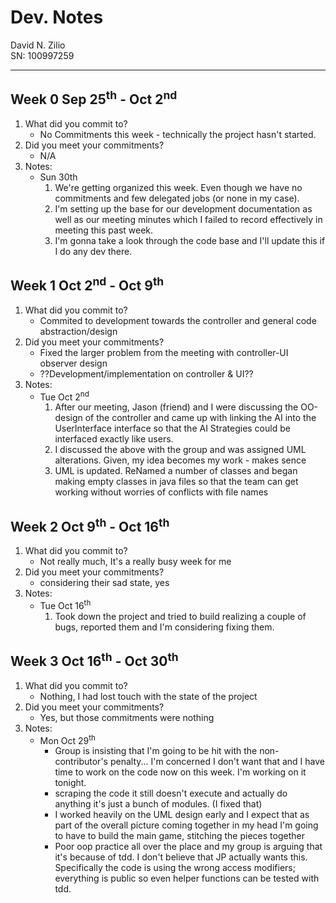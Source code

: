 # Dev. Notes

David N. Zilio\
SN: 100997259

---

## Week 0 Sep 25<sup>th</sup> - Oct 2<sup>nd</sup>

1. What did you commit to?
    * No Commitments this week - technically the project hasn't started.
2. Did you meet your commitments?
    * N/A
3. Notes:
    * Sun 30th
      1. We're getting organized this week. Even though we have no commitments and few delegated jobs (or none in my case).
      2. I'm setting up the base for our development documentation as well as our meeting minutes which I failed to record effectively in meeting this past week.
      3. I'm gonna take a look through the code base and I'll update this if I do any dev there.

## Week 1 Oct 2<sup>nd</sup> - Oct 9<sup>th</sup>

1. What did you commit to?
    * Commited to development towards the controller and general code abstraction/design
2. Did you meet your commitments?
    * Fixed the larger problem from the meeting with controller-UI observer design
    * ??Development/implementation on controller & UI??
3. Notes:
    * Tue Oct 2<sup>nd</sup>
      1. After our meeting, Jason (friend) and I were discussing the OO-design of the controller and came up with linking the AI into the UserInterface interface so that the AI Strategies could be interfaced exactly like users.
      2. I discussed the above with the group and was assigned UML alterations. Given, my idea becomes my work - makes sence
      3. UML is updated. ReNamed a number of classes and began making empty classes in java files so that the team can get working without worries of conflicts with file names

## Week 2 Oct 9<sup>th</sup> - Oct 16<sup>th</sup>

1. What did you commit to?
    * Not really much, It's a really busy week for me
2. Did you meet your commitments?
    * considering their sad state, yes
3. Notes:
    * Tue Oct 16<sup>th</sup>
      1. Took down the project and tried to build realizing a couple of bugs, reported them and I'm considering fixing them.

## Week 3 Oct 16<sup>th</sup> - Oct 30<sup>th</sup>

1. What did you commit to?
    * Nothing, I had lost touch with the state of the project
2. Did you meet your commitments?
    * Yes, but those commitments were nothing
3. Notes:
    * Mon Oct 29<sup>th</sup>
        * Group is insisting that I'm going to be hit with the non-contributor's penalty... I'm concerned I don't want that and I have time to work on the code now on this week. I'm working on it tonight.
        * scraping the code it still doesn't execute and actually do anything it's just a bunch of modules. (I fixed that)
        * I worked heavily on the UML design early and I expect that as part of the overall picture coming together in my head I'm going to have to build the main game, stitching the pieces together
        * Poor oop practice all over the place and my group is arguing that it's because of tdd. I don't believe that JP actually wants this. Specifically the code is using the wrong access modifiers; everything is public so even helper functions can be tested with tdd.